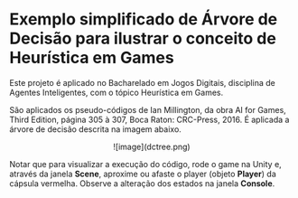 # Exemplo simplificado de Árvore de Decisão para ilustrar o conceito de Heurística em Games
Este projeto é aplicado no Bacharelado em Jogos Digitais, disciplina de Agentes Inteligentes, com o tópico Heurística em Games.

São aplicados os pseudo-códigos de Ian Millington, da obra AI for Games, Third Edition, página 305 à 307, Boca Raton: CRC-Press, 2016.
É aplicada a árvore de decisão descrita na imagem abaixo.

<div align="center">
![image](dctree.png)
</div>

Notar que para visualizar a execução do código, rode o game na Unity e, através da janela **Scene**, aproxime ou afaste o player (objeto **Player**) da cápsula vermelha.
Observe a alteração dos estados na janela **Console**.
